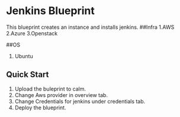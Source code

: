 # Jenkins Blueprint

This blueprint creates an instance and installs jenkins.
##Infra
 1.AWS
 2.Azure
 3.Openstack

##OS
 1. Ubuntu
 

## Quick Start
 1. Upload the buleprint to calm.
 2. Change Aws provider in overview tab.
 3. Change Credentials for jenkins under credentials tab.
 4. Deploy the blueprint.
